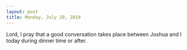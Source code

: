 ```yaml
---
layout: post
title: Monday, July 29, 2019
---
```


Lord, I pray that a good conversation takes place between Joshua and I today during dinner time or after.
